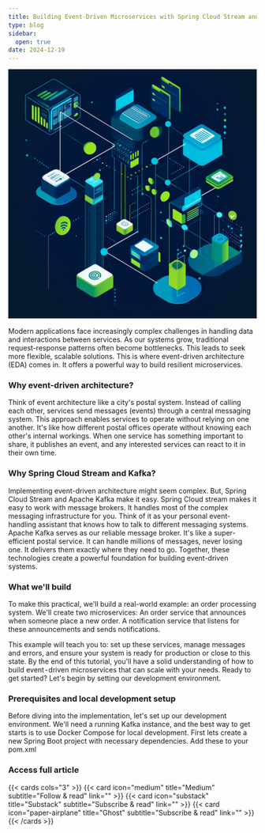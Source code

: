 ```yaml
---
title: Building Event-Driven Microservices with Spring Cloud Stream and Kafka
type: blog
sidebar:
  open: true
date: 2024-12-19
---
```

![Headline image](./sb-eda-1.png)

Modern applications face increasingly complex challenges in handling data and interactions
between services. As our systems grow, traditional request-response patterns often become bottlenecks.
This leads to seek more flexible, scalable solutions. This is where event-driven architecture (EDA) comes in.
It offers a powerful way to build resilient microservices.

### Why event-driven architecture?
Think of event architecture like a city's postal system. Instead of calling each other,
services send messages (events) through a central messaging system. This approach enables services 
to operate without relying on one another. It's like how different postal offices operate without knowing
each other's internal workings. When one service has something important to share, 
it publishes an event, and any interested services can react to it in their own time.

### Why Spring Cloud Stream and Kafka?
Implementing event-driven architecture might seem complex. But, Spring Cloud Stream and Apache 
Kafka make it easy. Spring Cloud stream makes it easy to work with message brokers.
It handles most of the complex messaging infrastructure for you. Think of it as your personal
event-handling assistant that knows how to talk to different messaging systems.
Apache Kafka serves as our reliable message broker. It's like a super-efficient postal service. It can handle
millions of messages, never losing one. It delivers them exactly where they need to go. Together, 
these technologies create a powerful foundation for building event-driven systems.

### What we'll build
To make this practical, we'll build a real-world example: an order processing system. We'll create two microservices:
An order service that announces when someone place a new order.
A notification service that listens for these announcements and sends notifications.

This example will teach you to: set up these services, manage messages and errors, and ensure your system is ready for production or close to this state. By the end of this tutorial, you'll have a solid understanding of how to build event - driven microservices that can scale with your needs.
Ready to get started? Let's begin by setting our development environment.

### Prerequisites and local development setup
Before diving into the implementation, let's set up our development environment.
We'll need a running Kafka instance, and the best way to get starts is to use Docker Compose for local development.
First lets create a new Spring Boot project with necessary dependencies. Add these to your pom.xml


### Access full article
{{< cards cols="3" >}}
{{< card icon="medium" title="Medium" subtitle="Follow & read" link="" >}}
{{< card icon="substack" title="Substack" subtitle="Subscribe & read" link=""  >}}
{{< card icon="paper-airplane" title="Ghost" subtitle="Subscribe & read" link=""  >}}
{{< /cards >}}
